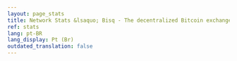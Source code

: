 ```yaml
---
layout: page_stats
title: Network Stats &lsaquo; Bisq - The decentralized Bitcoin exchange
ref: stats
lang: pt-BR
lang_display: Pt (Br)
outdated_translation: false
---
```


